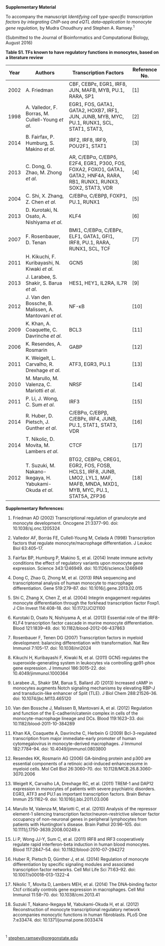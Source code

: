 **Supplementary Material**

To accompany the manuscript _Identifying cell type-specific transcription factors by integrating ChIP-seq and eQTL data–application to monocyte gene regulation,_ by Mudra Choudhury and Stephen A. Ramsey.<sup>1</sup>

(Submitted to the Journal of Bioinformatics and Computational Biology, August 2016)

**Table S1. TFs known to have regulatory functions in monocytes, based on a literature review**

| Year | Authors | Transcription Factors | Reference No. |
| --- | --- | --- | --- |
| 2002 | A. Friedman | CBF, CEBPε, EGR1, IRF8, JUN, MAFB, MYB, PU.1, RARA, SP1 | [1] |
| 1998 | A. Valledor, F. Borras, M. Cullell-Young _et al_. | EGR1, FOS, GATA1, GATA2, HOXB7, IRF1, JUN, JUNB, MYB, MYC, PU.1, RUNX1, SCL, STAT1, STAT3, | [2] |
| 2014 | B. Fairfax, P. Humburg, S. Makino _et al_. | IRF2, IRF8, IRF9, POU2F1, STAT1 | [3] |
| 2013 | C. Dong, G. Zhao, M. Zhong _et al_. | AR, C/EBPα, C/EBPδ, E2F4, EGR1, P300, FOS, FOXA2, FOXO1, GATA1, GATA2, HNF4A, RARA, RB1, RUNX1, RUNX3, SOX2, STAT3, VDR | [4] |
| 2004 | C. Shi, X. Zhang, Z. Chen _et al_. | C/EBPα, C/EBPβ, FOXP1, PU.1, RUNX1 | [5] |
| 2013 | D. Kurotaki, N. Osato, A. Nishiyama _et al_. | KLF4 | [6] |
| 2007 | F. Rosenbauer, D. Tenan | BMI1, C/EBPα, C/EBPε, ELF1, GATA1, GFI1, IRF8, PU.1, RARA, RUNX1, SCL, TCF | [7] |
| 2011 | H. Kikuchi, F. Kuribayashi, N. Kiwaki _et al_. | GCN5 | [8] |
| 2013 | J. Larabee, S. Shakir, S. Barua _et al_. | HES1, HEY1, IL2RA, IL7R | [9] |
| 2012 | J. Van den Bossche, B. Malissen, A. Mantovani _et al_. | NF-κB | [10] |
| 2009 | K. Khan, A. Coaquette, C. Davrinche _et al_. | BCL3 | [11] |
| 2006 | K. Resendes, A. Rosmarin | GABP | [12] |
| 2011 | K. Weigelt, L. Carvalho, R. Drexhage _et al_. | ATF3, EGR3, PU.1 | [13] |
| 2010 | M. Marullo, M. Valenza, C. Mariotti _et al_. | NRSF | [14] |
| 2011 | P. Li, J. Wong, C. Sum _et al_. | IRF3 | [15] |
| 2014 | R. Huber, D. Pietsch, J. Gunther _et al_. | C/EBPα, C/EBPβ, C/EBPε, IRF4, JUNB, PU.1, STAT1, STAT3, VDR | [16] |
| 2014 | T. Nikolic, D. Movita, M. Lambers _et al_. | CTCF | [17] |
| 2012 | T. Suzuki, M. Nakano-Ikegaya, H. Yabukami-Okuda _et al_. | BTG2, CEBPα, CREG1, EGR2, FOS, FOSB, HCLS1, IRF8, JUNB, LMO2, LYL1, MAF, MAFB, MNDA, MXD1, MYB, MYC, PU.1, STAT5A, ZFP36 | [18] |



**Supplementary References:**

1. Friedman AD (2002) Transcriptional regulation of granulocyte and monocyte development. Oncogene 21:3377–90. doi: 10.1038/sj.onc.1205324

2. Valledor AF, Borràs FE, Cullell-Young M, Celada A (1998) Transcription factors that regulate monocyte/macrophage differentiation. J Leukoc Biol 63:405–17.

3. Fairfax BP, Humburg P, Makino S, et al. (2014) Innate immune activity conditions the effect of regulatory variants upon monocyte gene expression. Science 343:1246949. doi: 10.1126/science.1246949

4. Dong C, Zhao G, Zhong M, et al. (2013) RNA sequencing and transcriptomal analysis of human monocyte to macrophage differentiation. Gene 519:279–87. doi: 10.1016/j.gene.2013.02.015

5. Shi C, Zhang X, Chen Z, et al. (2004) Integrin engagement regulates monocyte differentiation through the forkhead transcription factor Foxp1. J Clin Invest 114:408–18. doi: 10.1172/JCI21100

6. Kurotaki D, Osato N, Nishiyama A, et al. (2013) Essential role of the IRF8-KLF4 transcription factor cascade in murine monocyte differentiation. Blood 121:1839–49. doi: 10.1182/blood-2012-06-437863

7. Rosenbauer F, Tenen DG (2007) Transcription factors in myeloid development: balancing differentiation with transformation. Nat Rev Immunol 7:105–17. doi: 10.1038/nri2024

8. Kikuchi H, Kuribayashi F, Kiwaki N, et al. (2011) GCN5 regulates the superoxide-generating system in leukocytes via controlling gp91-phox gene expression. J Immunol 186:3015–22. doi: 10.4049/jimmunol.1000364

9. Larabee JL, Shakir SM, Barua S, Ballard JD (2013) Increased cAMP in monocytes augments Notch signaling mechanisms by elevating RBP-J and transducin-like enhancer of Split (TLE). J Biol Chem 288:21526–36. doi: 10.1074/jbc.M113.465120

10. Van den Bossche J, Malissen B, Mantovani A, et al. (2012) Regulation and function of the E-cadherin/catenin complex in cells of the monocyte-macrophage lineage and DCs. Blood 119:1623–33. doi: 10.1182/blood-2011-10-384289

11. Khan KA, Coaquette A, Davrinche C, Herbein G (2009) Bcl-3-regulated transcription from major immediate-early promoter of human cytomegalovirus in monocyte-derived macrophages. J Immunol 182:7784–94. doi: 10.4049/jimmunol.0803800

12. Resendes KK, Rosmarin AG (2006) GA-binding protein and p300 are essential components of a retinoic acid-induced enhanceosome in myeloid cells. Mol Cell Biol 26:3060–70. doi: 10.1128/MCB.26.8.3060-3070.2006

13. Weigelt K, Carvalho LA, Drexhage RC, et al. (2011) TREM-1 and DAP12 expression in monocytes of patients with severe psychiatric disorders. EGR3, ATF3 and PU.1 as important transcription factors. Brain Behav Immun 25:1162–9. doi: 10.1016/j.bbi.2011.03.006

14. Marullo M, Valenza M, Mariotti C, et al. (2010) Analysis of the repressor element-1 silencing transcription factor/neuron-restrictive silencer factor occupancy of non-neuronal genes in peripheral lymphocytes from patients with Huntington's disease. Brain Pathol 20:96–105. doi: 10.1111/j.1750-3639.2008.00249.x

15. Li P, Wong JJ-Y, Sum C, et al. (2011) IRF8 and IRF3 cooperatively regulate rapid interferon-beta induction in human blood monocytes. Blood 117:2847–54. doi: 10.1182/blood-2010-07-294272

16. Huber R, Pietsch D, Günther J, et al. (2014) Regulation of monocyte differentiation by specific signaling modules and associated transcription factor networks. Cell Mol Life Sci 71:63–92. doi: 10.1007/s00018-013-1322-4

17. Nikolic T, Movita D, Lambers MEH, et al. (2014) The DNA-binding factor Ctcf critically controls gene expression in macrophages. Cell Mol Immunol 11:58–70. doi: 10.1038/cmi.2013.41

18. Suzuki T, Nakano-Ikegaya M, Yabukami-Okuda H, et al. (2012) Reconstruction of monocyte transcriptional regulatory network accompanies monocytic functions in human fibroblasts. PLoS One 7:e33474. doi: 10.1371/journal.pone.0033474

#
<sup>1</sup> stephen.ramsey@oregonstate.edu

